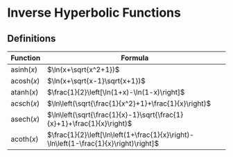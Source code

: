 # Inverse Hyperbolic Functions

## Definitions

| Function | Formula |
|--|--|
| $\text{asinh}(x)$ | $\ln(x+\sqrt{x^2+1})$ |
| $\text{acosh}(x)$ | $\ln(x+\sqrt{x-1}\sqrt{x+1})$ |
| $\text{atanh}(x)$ | $\frac{1}{2}\left[\ln(1+x)-\ln(1-x)\right]$ |
| $\text{acsch}(x)$ | $\ln\left(\sqrt{\frac{1}{x^2}+1}+\frac{1}{x}\right)$ |
| $\text{asech}(x)$ | $\ln\left(\sqrt{\frac{1}{x}-1}\sqrt{\frac{1}{x}+1}+\frac{1}{x}\right)$ |
| $\text{acoth}(x)$ | $\frac{1}{2}\left[\ln\left(1+\frac{1}{x}\right)-\ln\left(1-\frac{1}{x}\right)\right]$ |

